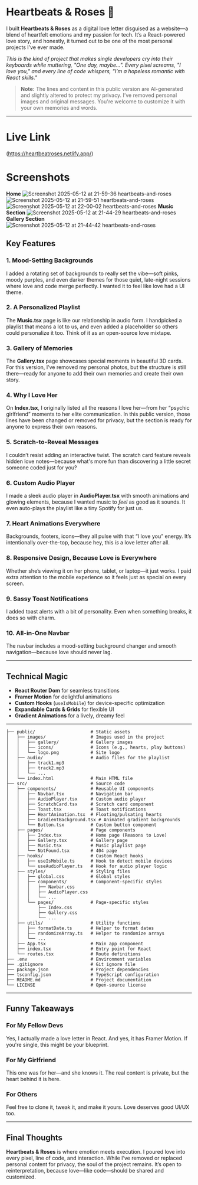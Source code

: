 # Heartbeats & Roses 💖

I built **Heartbeats & Roses** as a digital love letter disguised as a website—a blend of heartfelt emotions and my passion for tech. It’s a React-powered love story, and honestly, it turned out to be one of the most personal projects I’ve ever made.

*This is the kind of project that makes single developers cry into their keyboards while muttering, "One day, maybe...". Every pixel screams, "I love you," and every line of code whispers, "I’m a hopeless romantic with React skills."*

> **Note:** The lines and content in this public version are AI-generated and slightly altered to protect my privacy. I’ve removed personal images and original messages. You're welcome to customize it with your own memories and words.

---
# Live Link

(https://heartbeatroses.netlify.app/)
# Screenshots
**Home**
![Screenshot 2025-05-12 at 21-59-36 heartbeats-and-roses](https://github.com/user-attachments/assets/3da1bc79-4c62-4534-b92d-ebc6416e0f86)
![Screenshot 2025-05-12 at 21-59-51 heartbeats-and-roses](https://github.com/user-attachments/assets/a5e0ba4d-38ed-4287-ac0c-c94792eeb296)
![Screenshot 2025-05-12 at 22-00-02 heartbeats-and-roses](https://github.com/user-attachments/assets/5daff5dd-a72a-4889-ba3c-87acb1c89d3d)
**Music Section**
![Screenshot 2025-05-12 at 21-44-29 heartbeats-and-roses](https://github.com/user-attachments/assets/c50ef9a0-5b61-4730-bbd9-60a6599207d8)
**Gallery Section**
![Screenshot 2025-05-12 at 21-44-42 heartbeats-and-roses](https://github.com/user-attachments/assets/d2c49fe0-69fa-49dc-9b77-f4dc32d01721)



##  Key Features

### 1. Mood-Setting Backgrounds  
I added a rotating set of backgrounds to really set the vibe—soft pinks, moody purples, and even darker themes for those quiet, late-night sessions where love and code merge perfectly. I wanted it to feel like love had a UI theme.

### 2. A Personalized Playlist  
The **Music.tsx** page is like our relationship in audio form. I handpicked a playlist that means a lot to us, and even added a placeholder so others could personalize it too. Think of it as an open-source love mixtape.

### 3. Gallery of Memories  
The **Gallery.tsx** page showcases special moments in beautiful 3D cards. For this version, I’ve removed my personal photos, but the structure is still there—ready for anyone to add their own memories and create their own story.

### 4. Why I Love Her  
On **Index.tsx**, I originally listed all the reasons I love her—from her “psychic girlfriend” moments to her elite communication. In this public version, those lines have been changed or removed for privacy, but the section is ready for anyone to express their own reasons.

### 5. Scratch-to-Reveal Messages  
I couldn’t resist adding an interactive twist. The scratch card feature reveals hidden love notes—because what's more fun than discovering a little secret someone coded just for you?

### 6. Custom Audio Player  
I made a sleek audio player in **AudioPlayer.tsx** with smooth animations and glowing elements, because I wanted music to *feel* as good as it sounds. It even auto-plays the playlist like a tiny Spotify for just us.

### 7. Heart Animations Everywhere  
Backgrounds, footers, icons—they all pulse with that “I love you” energy. It’s intentionally over-the-top, because hey, this *is* a love letter after all.

### 8. Responsive Design, Because Love is Everywhere  
Whether she’s viewing it on her phone, tablet, or laptop—it just works. I paid extra attention to the mobile experience so it feels just as special on every screen.

### 9. Sassy Toast Notifications  
I added toast alerts with a bit of personality. Even when something breaks, it does so with charm.

### 10. All-in-One Navbar  
The navbar includes a mood-setting background changer and smooth navigation—because love should never lag.

---

##  Technical Magic

- **React Router Dom** for seamless transitions  
- **Framer Motion** for delightful animations  
- **Custom Hooks** (`useIsMobile`) for device-specific optimization  
- **Expandable Cards & Grids** for flexible UI  
- **Gradient Animations** for a lively, dreamy feel

---

```Heartbeats&Roses/
├── public/                     # Static assets
│   ├── images/                 # Images used in the project
│   │   ├── gallery/            # Gallery images
│   │   ├── icons/              # Icons (e.g., hearts, play buttons)
│   │   └── logo.png            # Site logo
│   ├── audio/                  # Audio files for the playlist
│   │   ├── track1.mp3
│   │   ├── track2.mp3
│   │   └── ...                 
│   └── index.html              # Main HTML file
├── src/                        # Source code
│   ├── components/             # Reusable UI components
│   │   ├── Navbar.tsx          # Navigation bar
│   │   ├── AudioPlayer.tsx     # Custom audio player
│   │   ├── ScratchCard.tsx     # Scratch card component
│   │   ├── Toast.tsx           # Toast notifications
│   │   ├── HeartAnimation.tsx  # Floating/pulsating hearts
│   │   ├── GradientBackground.tsx # Animated gradient backgrounds
│   │   └── Button.tsx          # Custom button component
│   ├── pages/                  # Page components
│   │   ├── Index.tsx           # Home page (Reasons to Love)
│   │   ├── Gallery.tsx         # Gallery page
│   │   ├── Music.tsx           # Music playlist page
│   │   └── NotFound.tsx        # 404 page
│   ├── hooks/                  # Custom React hooks
│   │   ├── useIsMobile.ts      # Hook to detect mobile devices
│   │   └── useAudioPlayer.ts   # Hook for audio player logic
│   ├── styles/                 # Styling files
│   │   ├── global.css          # Global styles
│   │   ├── components/         # Component-specific styles
│   │   │   ├── Navbar.css
│   │   │   ├── AudioPlayer.css
│   │   │   └── ...
│   │   └── pages/              # Page-specific styles
│   │       ├── Index.css
│   │       ├── Gallery.css
│   │       └── ...
│   ├── utils/                  # Utility functions
│   │   ├── formatDate.ts       # Helper to format dates
│   │   ├── randomizeArray.ts   # Helper to randomize arrays
│   │   └── ...
│   ├── App.tsx                 # Main app component
│   ├── index.tsx               # Entry point for React
│   └── routes.tsx              # Route definitions
├── .env                        # Environment variables
├── .gitignore                  # Git ignore file
├── package.json                # Project dependencies
├── tsconfig.json               # TypeScript configuration
├── README.md                   # Project documentation
└── LICENSE                     # Open-source license
```
---

##  Funny Takeaways

### For My Fellow Devs  
Yes, I actually made a love letter in React. And yes, it has Framer Motion. If you're single, this might be your blueprint.

### For My Girlfriend  
This one was for her—and she knows it. The real content is private, but the heart behind it is here.

### For Others  
Feel free to clone it, tweak it, and make it yours. Love deserves good UI/UX too.

---

##  Final Thoughts

**Heartbeats & Roses** is where emotion meets execution. I poured love into every pixel, line of code, and interaction. While I’ve removed or replaced personal content for privacy, the soul of the project remains. It’s open to reinterpretation, because love—like code—should be shared and customized.
